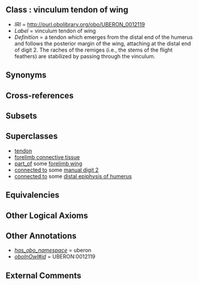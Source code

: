 
## Class : vinculum tendon of wing

 * *IRI* = http://purl.obolibrary.org/obo/UBERON_0012119
 * *Label* = vinculum tendon of wing
 * *Definition* = a tendon which emerges from the distal end of the humerus and follows the posterior margin of the wing, attaching at the distal end of digit 2. The raches of the remiges (i.e., the stems of the flight feathers) are stabilized by passing through the vinculum.

## Synonyms


## Cross-references


## Subsets


## Superclasses

 * [tendon](../../UBERON/43/UBERON_0000043.md)
 * [forelimb connective tissue](../../UBERON/88/UBERON_0003588.md)
 * [part_of](../../BFO/50/BFO_0000050.md) some [forelimb wing](../../UBERON/24/UBERON_0000024.md)
 * [connected to](../../UBREL/01/UBREL_0000001.md) some [manual digit 2](../../UBERON/22/UBERON_0003622.md)
 * [connected to](../../UBREL/01/UBREL_0000001.md) some [distal epiphysis of humerus](../../UBERON/04/UBERON_0004404.md)

## Equivalencies


## Other Logical Axioms


## Other Annotations

 * *[has_obo_namespace](../../ce/oboInOwl#hasOBONamespace.md)* = uberon
 * *[oboInOwl#id](../../id/oboInOwl#id.md)* = UBERON:0012119

## External Comments

